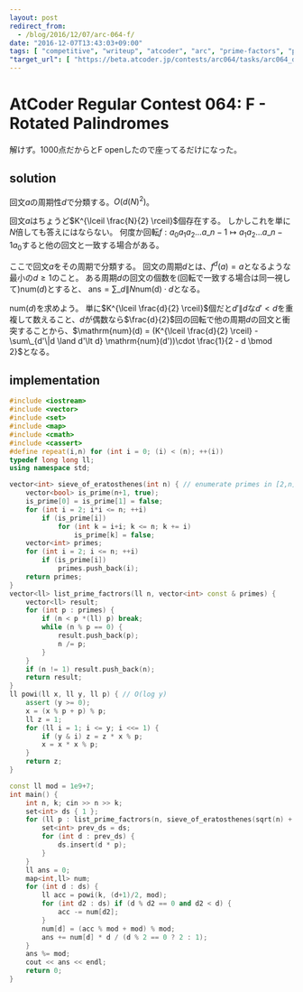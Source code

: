 ```yaml
---
layout: post
redirect_from:
  - /blog/2016/12/07/arc-064-f/
date: "2016-12-07T13:43:03+09:00"
tags: [ "competitive", "writeup", "atcoder", "arc", "prime-factors", "palindrome" ]
"target_url": [ "https://beta.atcoder.jp/contests/arc064/tasks/arc064_d" ]
---
```


# AtCoder Regular Contest 064: F - Rotated Palindromes

解けず。$1000$点だからとF openしたので座ってるだけになった。

## solution

回文$a$の周期性$d$で分類する。$O(d(N)^2)$。

回文$a$はちょうど$K^{\lceil \frac{N}{2} \rceil}$個存在する。
しかしこれを単に$N$倍しても答えにはならない。
何度か回転$f : a_0a_1a_2\dots a\_{n-1} \mapsto a_1a_2\dots a\_{n-1}a_0$すると他の回文と一致する場合がある。

ここで回文$a$をその周期で分類する。
回文の周期$d$とは、$f^d(a) = a$となるような最小の$d \ge 1$のこと。
ある周期$d$の回文の個数を(回転で一致する場合は同一視して)$\mathrm{num}(d)$とすると、
$\mathrm{ans} = \sum\_{d \| N} \mathrm{num(d)} \cdot d$となる。

$\mathrm{num}(d)$を求めよう。
単に$K^{\lceil \frac{d}{2} \rceil}$個だと$d'\|d$な$d' \lt d$を重複して数えること、$d$が偶数なら$\frac{d}{2}$回の回転で他の周期$d$の回文と衝突することから、$\mathrm{num}(d) = (K^{\lceil \frac{d}{2} \rceil} - \sum\_{d'\|d \land d'\lt d} \mathrm{num}(d'))\cdot \frac{1}{2 - d \bmod 2}$となる。

## implementation

``` c++
#include <iostream>
#include <vector>
#include <set>
#include <map>
#include <cmath>
#include <cassert>
#define repeat(i,n) for (int i = 0; (i) < (n); ++(i))
typedef long long ll;
using namespace std;

vector<int> sieve_of_eratosthenes(int n) { // enumerate primes in [2,n] with O(n log log n)
    vector<bool> is_prime(n+1, true);
    is_prime[0] = is_prime[1] = false;
    for (int i = 2; i*i <= n; ++i)
        if (is_prime[i])
            for (int k = i+i; k <= n; k += i)
                is_prime[k] = false;
    vector<int> primes;
    for (int i = 2; i <= n; ++i)
        if (is_prime[i])
            primes.push_back(i);
    return primes;
}
vector<ll> list_prime_factrors(ll n, vector<int> const & primes) {
    vector<ll> result;
    for (int p : primes) {
        if (n < p *(ll) p) break;
        while (n % p == 0) {
            result.push_back(p);
            n /= p;
        }
    }
    if (n != 1) result.push_back(n);
    return result;
}
ll powi(ll x, ll y, ll p) { // O(log y)
    assert (y >= 0);
    x = (x % p + p) % p;
    ll z = 1;
    for (ll i = 1; i <= y; i <<= 1) {
        if (y & i) z = z * x % p;
        x = x * x % p;
    }
    return z;
}

const ll mod = 1e9+7;
int main() {
    int n, k; cin >> n >> k;
    set<int> ds { 1 };
    for (ll p : list_prime_factrors(n, sieve_of_eratosthenes(sqrt(n) + 3))) {
        set<int> prev_ds = ds;
        for (int d : prev_ds) {
            ds.insert(d * p);
        }
    }
    ll ans = 0;
    map<int,ll> num;
    for (int d : ds) {
        ll acc = powi(k, (d+1)/2, mod);
        for (int d2 : ds) if (d % d2 == 0 and d2 < d) {
            acc -= num[d2];
        }
        num[d] = (acc % mod + mod) % mod;
        ans += num[d] * d / (d % 2 == 0 ? 2 : 1);
    }
    ans %= mod;
    cout << ans << endl;
    return 0;
}
```
